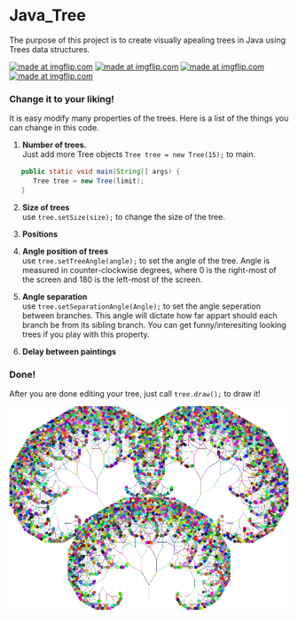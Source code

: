 # Java_Tree

The purpose of this project is to create visually apealing trees in Java using Trees data structures. 

<a href="https://imgflip.com/gif/1wtb3u"><img src="https://i.imgflip.com/1wtb3u.gif" title="made at imgflip.com"/></a>
<a href="https://imgflip.com/gif/1wtbd5"><img src="https://i.imgflip.com/1wtbd5.gif" title="made at imgflip.com"/></a>
<a href="https://imgflip.com/gif/1wtbk7"><img src="https://i.imgflip.com/1wtbk7.gif" title="made at imgflip.com"/></a>
<a href="https://imgflip.com/gif/1wtbnx"><img src="https://i.imgflip.com/1wtbnx.gif" title="made at imgflip.com"/></a>

### Change it to your liking!
It is easy modify many properties of the trees.
Here is a list of the things you can change in this code.
1. **Number of trees.**  
Just add more Tree objects `Tree tree = new Tree(15);` to main.
```Java
   public static void main(String[] args) {
      Tree tree = new Tree(limit);
   }
```

2. **Size of trees**  
use `tree.setSize(size);` to change the size of the tree.
3. **Positions**  
3. **Angle position of trees**  
use `tree.setTreeAngle(angle);` to set the angle of the tree. Angle is measured in counter-clockwise degrees, where 0 is the right-most of the screen  and 180 is the left-most of the screen.
3. **Angle separation**  
use `tree.setSeparationAngle(Angle);` to set the angle seperation between branches. This angle will dictate how far appart should each branch be from its sibling branch. You can get funny/interesiting looking trees if you play with this property. 

5. **Delay between paintings**    

### Done!
After you are done editing your tree, just call `tree.draw();` to draw it!


![alt text](https://github.com/Maickii/Java_Tree/blob/master/2017-03-05%20(2).png "Tree")
